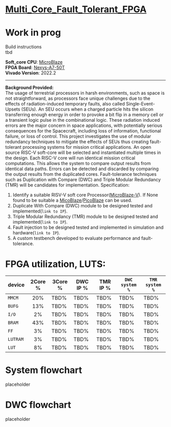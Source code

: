 # [Multi_Core_Fault_Tolerant_FPGA](https://www.brennan.gg/)

# **Work in prog**  

Build instructions    
tbd  

**Soft_core CPU**: [MicroBlaze](https://www.xilinx.com/products/design-tools/microblaze.html)  
**FPGA Board**: [Nexys-A7-50T](https://www.xilinx.com/support/university/xup-boards/DigilentNexysA7.html)  
**Vivado Version**: 2022.2

---

**Background Provided:**   
The usage of terrestrial processors in harsh environments, such as space is not straightforward, as processors face unique challenges due to the effects of radiation-induced temporary faults, also called Single-Event-Upsets (SEUs). An SEU occurs when a charged particle hits the silicon transferring enough energy in order to provoke a bit flip in a memory cell or a transient logic pulse in the combinational logic. These radiation induced errors are the major concern in space applications, with potentially serious consequences for the Spacecraft, including loss of information, functional failure, or loss of control. This project investigates the use of modular redundancy techniques to mitigate the effects of SEUs thus creating fault-tolerant processing systems for mission critical applications. An open source RISC-V soft-core will be selected and instantiated multiple times in the design. Each RISC-V core will run identical mission critical computations. This allows the system to compare output results from identical data paths. Errors can be detected and discarded by comparing the output results from the duplicated cores. Fault-tolerance techniques such as Duplication with Compare (DWC) and Triple Modular Redundancy (TMR) will be candidates for implementation. Specification:

1. Identify a suitable RISV-V soft core Processor([MicroBlaze-V](https://www.xilinx.com/products/design-tools/microblaze-v.html#overview)). If None found to be suitable a [MicoBlaze](https://www.xilinx.com/products/design-tools/microblaze.html)/[PicoBlaze](https://www.xilinx.com/products/intellectual-property/picoblaze.html) can be used.
2. Duplicate With Compare (DWC) module to be designed tested and implemented(`link to IP`).
3. Triple Modular Redundancy (TMR) module to be designed tested and implemented(`link to IP`).
4. Fault injection to be designed tested and implemented in simulation and hardware(`link to IP`).
5. A custom testbench developed to evaluate performance and fault-tolerance.

# FPGA utilization, LUTS:  

|       device  |         2Core % |      3Core % |     DWC IP % |     TMR IP % | `DWC system %` | `TMR system %` |
| ------------- | :-------------: |------------- |------------- |------------- |------------- |------------- |
| `MMCM`  |                  20%  |        TBD%  |        TBD%  |        TBD%  |        TBD%  |        TBD%  |
| `BUFG`  |                  13%  |        TBD%  |        TBD%  |        TBD%  |        TBD%  |        TBD%  |
| `I/O`  |                    2%  |        TBD%  |        TBD%  |        TBD%  |        TBD%  |        TBD%  |
| `BRAM`  |                  43%  |        TBD%  |        TBD%  |        TBD%  |        TBD%  |        TBD%  |
| `FF`  |                     3%  |        TBD%  |        TBD%  |        TBD%  |        TBD%  |        TBD%  |
| `LUTRAM`  |                 3%  |        TBD%  |        TBD%  |        TBD%  |        TBD%  |        TBD%  |
| `LUT`  |                    8%  |        TBD%  |        TBD%  |        TBD%  |        TBD%  |        TBD%  |

# System flowchart
placeholder  

# DWC flowchart  
placeholder  



